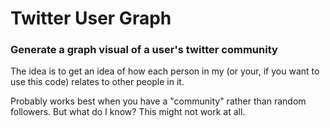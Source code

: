 # Twitter User Graph
### Generate a graph visual of a user's twitter community

The idea is to get an idea of how each person in my (or your, if you want to use this code) relates to other people in it. 

Probably works best when you have a "community" rather than random followers. But what do I know? This might not work at all.